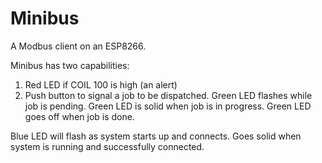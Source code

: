 # Minibus

A Modbus client on an ESP8266.

Minibus has two capabilities:

1. Red LED if COIL 100 is high (an alert)
2. Push button to signal a job to be dispatched. Green LED flashes while job is pending. Green LED is solid when job is in progress. Green LED goes off when job is done.

Blue LED will flash as system starts up and connects. Goes solid when system is running and successfully connected.